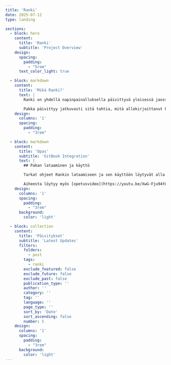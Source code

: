 ```yaml
---
title: 'Ranki'
date: 2025-07-12
type: landing

sections:
  - block: hero
    content:
      title: 'Ranki'
      subtitle: 'Project Overview'
    design:
      spacing:
        padding:
          - "5rem"
      text_color_light: true

  - block: markdown
    content:
      title: 'Mikä Ranki?'
      text: |
        Ranki on yhdellä napinpainalluksella päivittyvä yleisessä jaossa oleva lääketieteelliseen peruskoulutukseen keskittyvä Anki-pakka, jonka tarkoituksena on tehostaa oppimista ja ennalta kaikkea säästää opiskelijoiden aikaa. 

        Pakka päivittyy jatkuvasti sitä tahtia, mitä allekirjoittanut kerkeää. 
    design:
      columns: '1'
      spacing:
        padding:
          - "3rem"

  - block: markdown
    content:
      title: 'Opas'
      subtitle: 'GitBook Integration'
      text: |
        ## Pakan lataaminen ja käyttö

        Tarkat ohjeet Rankin lataamiseen ja sen käyttöön löytyvät alla olevasta GitBookista (TULOSSA)

        Aiheesta löytyy myös [opetusvideo](https://youtu.be/XwG-Fju94tU?si=BmxbPRwGbzqZb5PK)
    design:
      columns: '1'
      spacing:
        padding:
          - "3rem"
      background:
        color: 'light'

  - block: collection
    content:
      title: 'Päivitykset'
      subtitle: 'Latest Updates'
      filters:
        folders:
          - post
        tags:
          - ranki
        exclude_featured: false
        exclude_future: false
        exclude_past: false
        publication_type: ''
        author: ''
        category: ''
        tag: ''
        language: ''
        page_type: ''
        sort_by: 'Date'
        sort_ascending: false
        number: 5
    design:
      columns: '1'
      spacing:
        padding:
          - "3rem"
      background:
        color: 'light'
---
```


